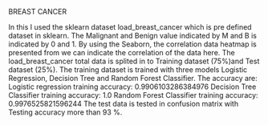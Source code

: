 BREAST CANCER

In this I used the sklearn dataset load_breast_cancer which is pre defined dataset in sklearn. The Malignant and Benign value indicated by M and B is indicated by 0 and 1. By using the Seaborn, the correlation data heatmap is presented from we can indicate the correlation of the data here. 
The load_breast_cancer total data is splited in to Training dataset (75%)and Test dataset (25%). 
The training dataset is trained with three models Logistic Regression, Decision Tree and Random Forest Classifier.
The accuracy are:
Logistic regression training accuracy: 0.9906103286384976
Decision Tree Classifier training accuracy: 1.0
Random Forest Classifier training accuracy: 0.9976525821596244
The test data is tested in confusion matrix with Testing accuracy more than 93 %.
